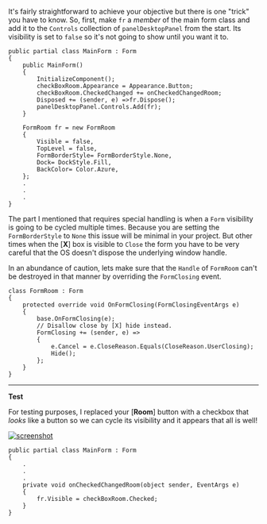 It's fairly straightforward to achieve your objective but there is one "trick" you have to know. So, first, make `fr` a _member_ of the main form class and add it to the `Controls` collection of `panelDesktopPanel` from the start. Its visibility is set to `false` so it's not going to show until you want it to.

    public partial class MainForm : Form
    {
        public MainForm()
        {
            InitializeComponent();
            checkBoxRoom.Appearance = Appearance.Button;
            checkBoxRoom.CheckedChanged += onCheckedChangedRoom;
            Disposed += (sender, e) =>fr.Dispose();
            panelDesktopPanel.Controls.Add(fr);
        }

        FormRoom fr = new FormRoom
        {
            Visible = false,
            TopLevel = false,
            FormBorderStyle= FormBorderStyle.None,
            Dock= DockStyle.Fill,
            BackColor= Color.Azure,
        };
        .
        .
        .
    }

The part I mentioned that requires special handling is when a `Form` visibility is going to be cycled multiple times. Because you are setting the `FormBorderStyle` to `None` this issue will be minimal in your project. But other times when the [**X**] box is visible to `Close` the form you have to be very careful that the OS doesn't dispose the underlying window handle.

In an abundance of caution, lets make sure that the `Handle` of `FormRoom` can't be destroyed in that manner by overriding the `FormClosing` event.

    class FormRoom : Form
    {
        protected override void OnFormClosing(FormClosingEventArgs e)
        {
            base.OnFormClosing(e);
            // Disallow close by [X] hide instead.
            FormClosing += (sender, e) =>
            {
                e.Cancel = e.CloseReason.Equals(CloseReason.UserClosing);
                Hide();
            };
        }
    }

***
**Test**


For testing purposes, I replaced your [**Room**] button with a checkbox that _looks_ like a button so we can cycle its visibility and it appears that all is well!

[![screenshot][1]][1]

    public partial class MainForm : Form
    {
        .
        .
        .
        private void onCheckedChangedRoom(object sender, EventArgs e)
        {
            fr.Visible = checkBoxRoom.Checked;
        }
    }

  [1]: https://i.stack.imgur.com/mRz62.png